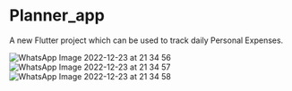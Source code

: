 # Planner_app

A new Flutter project which can be used to track daily Personal Expenses.


![WhatsApp Image 2022-12-23 at 21 34 56](https://user-images.githubusercontent.com/68125656/209365026-11c0abba-db5c-4a80-81a3-6c6fe2c5034d.jpeg)
![WhatsApp Image 2022-12-23 at 21 34 57](https://user-images.githubusercontent.com/68125656/209365037-004874d4-5503-41b6-869c-8053ca68917c.jpeg)
![WhatsApp Image 2022-12-23 at 21 34 58](https://user-images.githubusercontent.com/68125656/209365054-53c75c32-66b0-4f48-b691-029683130937.jpeg)
